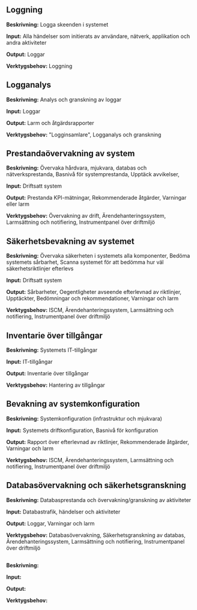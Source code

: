 ## Loggning
**Beskrivning:**
Logga skeenden i systemet

**Input:**
Alla händelser som initierats av användare, nätverk, applikation och andra aktiviteter

**Output:**
Loggar

**Verktygsbehov:**
Loggning


## Logganalys
**Beskrivning:**
Analys och granskning av loggar 

**Input:**
Loggar

**Output:**
Larm och åtgärdsrapporter

**Verktygsbehov:**
"Logginsamlare", Logganalys och granskning


## Prestandaövervakning av system
**Beskrivning:**
Övervaka hårdvara, mjukvara, databas och nätverksprestanda, Basnivå för systemprestanda, Upptäck avvikelser,

**Input:**
Driftsatt system

**Output:**
Prestanda KPI-mätningar, Rekommenderade åtgärder, Varningar eller larm

**Verktygsbehov:**
Övervakning av drift, Ärendehanteringssystem, Larmsättning och notifiering, Instrumentpanel över driftmiljö


## Säkerhetsbevakning av systemet
**Beskrivning:**
Övervaka säkerheten i systemets alla komponenter, Bedöma systemets sårbarhet, Scanna systemet för att bedömma hur väl säkerhetsriktlinjer efterlevs

**Input:**
Driftsatt system

**Output:**
Sårbarheter, Oegentligheter avseende efterlevnad av riktlinjer, Upptäckter, Bedömningar och rekommendationer, Varningar och larm

**Verktygsbehov:**
ISCM, Ärendehanteringssystem, Larmsättning och notifiering, Instrumentpanel över driftmiljö


## Inventarie över tillgångar
**Beskrivning:**
Systemets IT-tillgångar

**Input:**
IT-tillgångar

**Output:**
Inventarie över tillgångar

**Verktygsbehov:**
Hantering av tillgångar


## Bevakning av systemkonfiguration
**Beskrivning:**
Systemkonfiguration (infrastruktur och mjukvara)

**Input:**
Systemets driftkonfiguration, Basnivå för konfiguration

**Output:**
Rapport över efterlevnad av riktlinjer, Rekommenderade åtgärder, Varningar och larm

**Verktygsbehov:**
ISCM, Ärendehanteringssystem, Larmsättning och notifiering, Instrumentpanel över driftmiljö


## Databasövervakning och säkerhetsgranskning
**Beskrivning:**
Databasprestanda och övervakning/granskning av aktiviteter

**Input:**
Databastrafik, händelser och aktiviteter

**Output:**
Loggar, Varningar och larm

**Verktygsbehov:**
Databasövervakning, Säkerhetsgranskning av databas, Ärendehanteringssystem, Larmsättning och notifiering, Instrumentpanel över driftmiljö


## 
**Beskrivning:**


**Input:**


**Output:**


**Verktygsbehov:**

